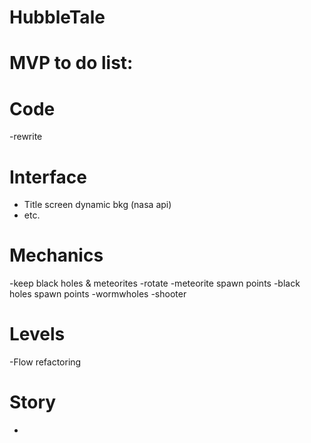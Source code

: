 # HubbleTale

# MVP to do list:

# Code
-rewrite
# Interface
- Title screen dynamic bkg (nasa api)
- etc.
# Mechanics
-keep black holes & meteorites
-rotate
-meteorite spawn points
-black holes spawn points
-wormwholes
-shooter
# Levels
-Flow refactoring
# Story
-
